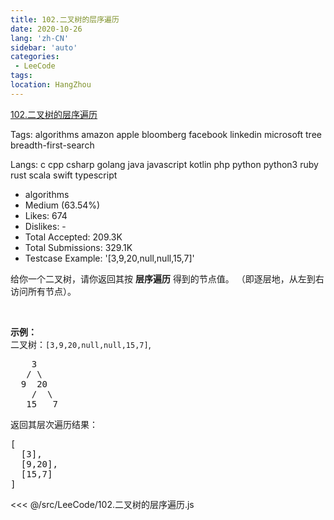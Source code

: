 ```yaml
---
title: 102.二叉树的层序遍历
date: 2020-10-26
lang: 'zh-CN'
sidebar: 'auto'
categories:
 - LeeCode
tags: 
location: HangZhou
---
```


[102.二叉树的层序遍历](https://leetcode-cn.com/problems/binary-tree-level-order-traversal/description/)

Tags: algorithms amazon apple bloomberg facebook linkedin microsoft tree breadth-first-search

Langs: c cpp csharp golang java javascript kotlin php python python3 ruby rust scala swift typescript

- algorithms
- Medium (63.54%)
- Likes: 674
- Dislikes: -
- Total Accepted: 209.3K
- Total Submissions: 329.1K
- Testcase Example: '[3,9,20,null,null,15,7]'

<p>给你一个二叉树，请你返回其按 <strong>层序遍历</strong> 得到的节点值。 （即逐层地，从左到右访问所有节点）。</p>

<p>&nbsp;</p>

<p><strong>示例：</strong><br>
二叉树：<code>[3,9,20,null,null,15,7]</code>,</p>

<pre>    3
   / \
  9  20
    /  \
   15   7
</pre>

<p>返回其层次遍历结果：</p>

<pre>[
  [3],
  [9,20],
  [15,7]
]
</pre>

<<< @/src/LeeCode/102.二叉树的层序遍历.js
